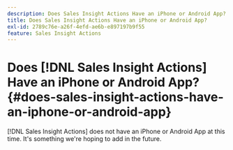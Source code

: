 ```yaml
---
description: Does Sales Insight Actions Have an iPhone or Android App? - Marketo Docs - Product Documentation
title: Does Sales Insight Actions Have an iPhone or Android App?
exl-id: 2789c76e-a26f-4efd-ae6b-e897197b9f55
feature: Sales Insight Actions
---
```

# Does [!DNL Sales Insight Actions] Have an iPhone or Android App? {#does-sales-insight-actions-have-an-iphone-or-android-app}

[!DNL Sales Insight Actions] does not have an iPhone or Android App at this time. It's something we're hoping to add in the future.
